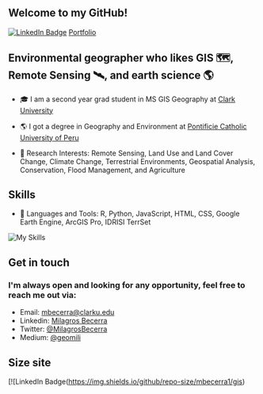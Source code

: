 ## **Welcome to my GitHub!**

[![LinkedIn Badge](https://img.shields.io/badge/My-LinkedIn-blue)](https://www.linkedin.com/in/milagros-becerra-a85807106/)
[Portfolio](https://milagrosbecerra.weebly.com/resume.html)

## **Environmental geographer who likes GIS 🗺️, Remote Sensing 🛰️, and earth science 🌎**
+ 🎓 I am a second year grad student in MS GIS Geography at [Clark University](https://www.clarku.edu/)

+ 🌎 I got a degree in Geography and Environment at [Pontificie Catholic University of Peru](https://www.pucp.edu.pe/)

+ 🌱 Research Interests: Remote Sensing, Land Use and Land Cover Change, Climate Change, Terrestrial Environments, Geospatial Analysis, Conservation, Flood Management, and Agriculture
  
## **Skills**
+ 🔭 Languages and Tools: R, Python, JavaScript, HTML, CSS, Google Earth Engine, ArcGIS Pro, IDRISI TerrSet

![My Skills](https://skillicons.dev/icons?i=js,py,r,html,css)

## Get in touch
### **I'm always open and looking for any opportunity, feel free to reach me out via:<br />**
- Email: [mbecerra@clarku.edu](mailto:mbecerra@clarku.edu)<br />
- Linkedin: [Milagros Becerra](https://www.linkedin.com/in/milagros-becerra-a85807106/)<br />
- Twitter: [@MilagrosBecerra](https://twitter.com/Milagro90800313)<br />
- Medium: [@geomili](https://medium.com/@mbecerra_17225)

## Size site
[![LinkedIn Badge(https://img.shields.io/github/repo-size/mbecerra1/gis)
